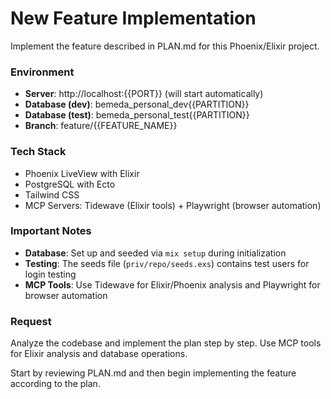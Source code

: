 # New Feature Implementation

Implement the feature described in PLAN.md for this Phoenix/Elixir project.

### Environment

- **Server**: http://localhost:{{PORT}} (will start automatically)
- **Database (dev)**: bemeda_personal_dev{{PARTITION}}
- **Database (test)**: bemeda_personal_test{{PARTITION}}
- **Branch**: feature/{{FEATURE_NAME}}

### Tech Stack

- Phoenix LiveView with Elixir
- PostgreSQL with Ecto
- Tailwind CSS
- MCP Servers: Tidewave (Elixir tools) + Playwright (browser automation)

### Important Notes

- **Database**: Set up and seeded via `mix setup` during initialization
- **Testing**: The seeds file (`priv/repo/seeds.exs`) contains test users for login testing
- **MCP Tools**: Use Tidewave for Elixir/Phoenix analysis and Playwright for browser automation

### Request

Analyze the codebase and implement the plan step by step. Use MCP tools for Elixir analysis and database operations.

Start by reviewing PLAN.md and then begin implementing the feature according to the plan.
